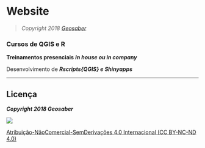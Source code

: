 # Website
> *Copyright 2018 [Geosaber](http://www.geosaber.com.br)*

### Cursos de QGIS e R

**Treinamentos presenciais** ***in house ou in company***

Desenvolvimento de ***_Rscripts{QGIS} e Shinyapps_***

---
## Licença

***Copyright 2018 Geosaber***

![](https://github.com/geosaber/r4geo/raw/gh-pages/img/CC-BY-NC-ND.200px.png)

[Atribuição-NãoComercial-SemDerivações 4.0 Internacional (CC BY-NC-ND 4.0)](https://creativecommons.org/licenses/by-nc-nd/4.0/deed.pt_BR)

